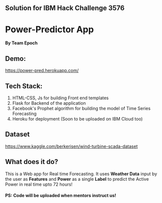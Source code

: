 ## Solution for IBM Hack Challenge 3576

# Power-Predictor App
**By Team Epoch**

## Demo:
https://power-pred.herokuapp.com/

## Tech Stack:
1. HTML-CSS, Js for building Front end templates
2. Flask for Backend of the application
3. Facebook's Prophet algorithm for building the model of Time Series Forecasting
4. Heroku for deployment (Soon to be uploaded on IBM Cloud too) 

## Dataset
https://www.kaggle.com/berkerisen/wind-turbine-scada-dataset

## What does it do?
This is a Web app for Real time Forecasting. It uses **Weather Data** input by the user as **Features** and **Power** as a single **Label** to predict the Active Power in real time upto 72 hours!

#### PS: Code will be uploaded when mentors instruct us!
